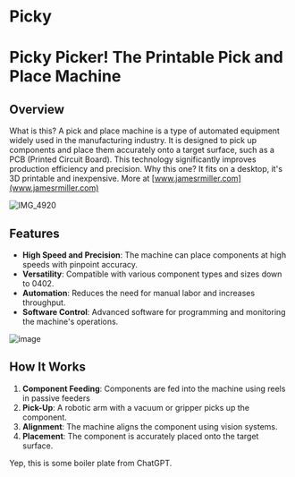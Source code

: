 # Picky
# Picky Picker!  The Printable Pick and Place Machine

## Overview

What is this?  A pick and place machine is a type of automated equipment widely used in the manufacturing industry. It is designed to pick up components and place them accurately onto a target surface, such as a PCB (Printed Circuit Board). This technology significantly improves production efficiency and precision.  Why this one?  It fits on a desktop, it's 3D printable and inexpensive.  More at [www.jamesrmiller.com](www.jamesrmiller.com)  

![IMG_4920](https://github.com/user-attachments/assets/58ef7d61-3571-43aa-ba6c-2493deb07639)

## Features

- **High Speed and Precision**: The machine can place components at high speeds with pinpoint accuracy.
- **Versatility**: Compatible with various component types and sizes down to 0402.
- **Automation**: Reduces the need for manual labor and increases throughput.
- **Software Control**: Advanced software for programming and monitoring the machine's operations.

![image](https://github.com/user-attachments/assets/42901ffd-f35e-42e1-8ad0-cffb5470502a)

## How It Works

1. **Component Feeding**: Components are fed into the machine using reels in passive feeders
2. **Pick-Up**: A robotic arm with a vacuum or gripper picks up the component.
3. **Alignment**: The machine aligns the component using vision systems.
4. **Placement**: The component is accurately placed onto the target surface.

Yep, this is some boiler plate from ChatGPT.
